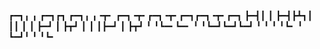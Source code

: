 ┏━┓╻  ╻     ┏━┓┏┓ ┏━┓╻ ╻╺┳╸   ┏━┓╺┳╸┏━┓╺┳╸┏━┓┏━┓╺┳╸┏━┓
┣━┫┃  ┃     ┣━┫┣┻┓┃ ┃┃ ┃ ┃    ┣━┛ ┃ ┣┳┛ ┃ ┃ ┃┣━┛ ┃ ┣┳┛
╹ ╹┗━╸┗━╸   ╹ ╹┗━┛┗━┛┗━┛ ╹    ╹   ╹ ╹┗╸ ╹ ┗━┛╹   ╹ ╹┗╸
